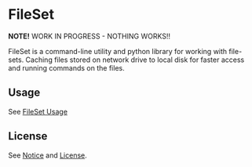FileSet
=======

**NOTE!** WORK IN PROGRESS - NOTHING WORKS!!

FileSet is a command-line utility and python library for working with file-sets.
Caching files stored on network drive to local disk for faster access and running
commands on the files.

Usage
-----

See [FileSet Usage](docs/fileset.md)

License
-------

See [Notice](NOTICE) and [License](LICENSE).
